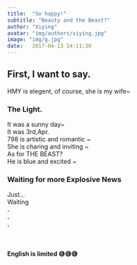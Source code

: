 ```yaml
---
title:  "So happy!"
subtitle: "Beauty and the Beast?"
author: "Xiying"
avatar: "img/authors/xiying.jpg"
image: "img/g.jpg"
date:   2017-04-13 14:11:30
---
```


## First, I want to say.
HMY is elegent, of course, she is my wife~

### The Light.
It was a sunny day~   
It was 3rd,Apr.   
798 is  artistic and romantic ~   
She is charing and inviting ~   
As for THE BEAST?   
He is blue and excited ~
### Waiting for more Explosive News
Just...   
Waiting  
__.__  
__.__    
__.__  
<br />  
<br />
__English is limited 😅😅😅__